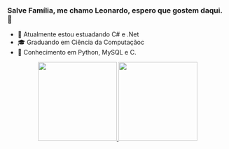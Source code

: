 ### Salve Família, me chamo Leonardo, espero que gostem daqui. 🤗

- 🌱 Atualmente estou estuadando C# e .Net
- 🎓 Graduando em Ciência da Computaçãoc
- 📖 Conhecimento em Python, MySQL e C.


<div align="center">
  <a href="https://github.com/Tandyy12">
  <img height="180em" src="https://github-readme-stats.vercel.app/api?username=Tandyy12&show_icons=true&theme=dark&include_all_commits=true&count_private=true"/>
  <img height="180em" src="https://github-readme-stats.vercel.app/api/top-langs/?username=Tandyy12&layout=compact&langs_count=7&theme=dark"/>
</div>


